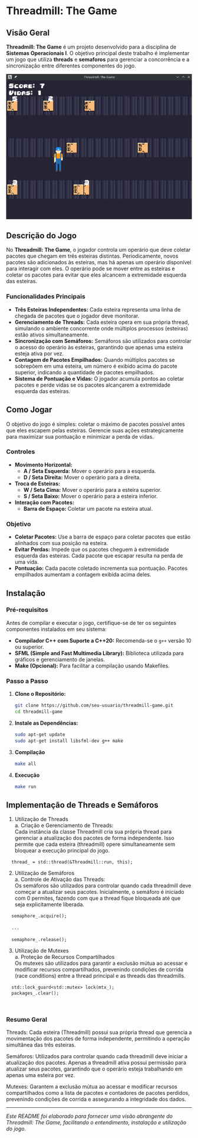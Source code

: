# Threadmill: The Game

## Visão Geral

**Threadmill: The Game** é um projeto desenvolvido para a disciplina de **Sistemas Operacionais I**. O objetivo principal deste trabalho é implementar um jogo que utiliza **threads** e **semaforos** para gerenciar a concorrência e a sincronização entre diferentes componentes do jogo.

![alt text](readme-images/foto1.png)

## Descrição do Jogo

No **Threadmill: The Game**, o jogador controla um operário que deve coletar pacotes que chegam em três esteiras distintas. Periodicamente, novos pacotes são adicionados às esteiras, mas há apenas um operário disponível para interagir com eles. O operário pode se mover entre as esteiras e coletar os pacotes para evitar que eles alcancem a extremidade esquerda das esteiras.

### Funcionalidades Principais

- **Três Esteiras Independentes:** Cada esteira representa uma linha de chegada de pacotes que o jogador deve monitorar.
- **Gerenciamento de Threads:** Cada esteira opera em sua própria thread, simulando o ambiente concorrente onde múltiplos processos (esteiras) estão ativos simultaneamente.
- **Sincronização com Semáforos:** Semáforos são utilizados para controlar o acesso do operário às esteiras, garantindo que apenas uma esteira esteja ativa por vez.
- **Contagem de Pacotes Empilhados:** Quando múltiplos pacotes se sobrepõem em uma esteira, um número é exibido acima do pacote superior, indicando a quantidade de pacotes empilhados.
- **Sistema de Pontuação e Vidas:** O jogador acumula pontos ao coletar pacotes e perde vidas se os pacotes alcançarem a extremidade esquerda das esteiras.

## Como Jogar

O objetivo do jogo é simples: coletar o máximo de pacotes possível antes que eles escapem pelas esteiras. Gerencie suas ações estrategicamente para maximizar sua pontuação e minimizar a perda de vidas.

### Controles

- **Movimento Horizontal:**
  - **A / Seta Esquerda:** Mover o operário para a esquerda.
  - **D / Seta Direita:** Mover o operário para a direita.
- **Troca de Esteiras:**
  - **W / Seta Cima:** Mover o operário para a esteira superior.
  - **S / Seta Baixo:** Mover o operário para a esteira inferior.
- **Interação com Pacotes:**
  - **Barra de Espaço:** Coletar um pacote na esteira atual.

### Objetivo

- **Coletar Pacotes:** Use a barra de espaço para coletar pacotes que estão alinhados com sua posição na esteira.
- **Evitar Perdas:** Impede que os pacotes cheguem à extremidade esquerda das esteiras. Cada pacote que escapar resulta na perda de uma vida.
- **Pontuação:** Cada pacote coletado incrementa sua pontuação. Pacotes empilhados aumentam a contagem exibida acima deles.

## Instalação

### Pré-requisitos

Antes de compilar e executar o jogo, certifique-se de ter os seguintes componentes instalados em seu sistema:

- **Compilador C++ com Suporte a C++20:** Recomenda-se o `g++` versão 10 ou superior.
- **SFML (Simple and Fast Multimedia Library):** Biblioteca utilizada para gráficos e gerenciamento de janelas.
- **Make (Opcional):** Para facilitar a compilação usando Makefiles.

### Passo a Passo

1. **Clone o Repositório:**

   ```bash
   git clone https://github.com/seu-usuario/threadmill-game.git
   cd threadmill-game
2. **Instale as Dependências:**
   ```bash
   sudo apt-get update
   sudo apt-get install libsfml-dev g++ make
3. **Compilação**
   ```bash
   make all
4. **Execução**
    ```bash
    make run

## Implementação de Threads e Semáforos

1. Utilização de Threads </br>
a. Criação e Gerenciamento de Threads: </br>
Cada instância da classe Threadmill cria sua própria thread para gerenciar a atualização dos pacotes de forma independente. Isso permite que cada esteira (threadmill) opere simultaneamente sem bloquear a execução principal do jogo. </br>
```
  thread_ = std::thread(&Threadmill::run, this);
```

2. Utilização de Semáforos </br>
a. Controle de Ativação das Threads: </br>
Os semáforos são utilizados para controlar quando cada threadmill deve começar a atualizar seus pacotes. Inicialmente, o semáforo é iniciado com 0 permites, fazendo com que a thread fique bloqueada até que seja explicitamente liberada.</br>
```
  semaphore_.acquire(); 

  ...

  semaphore_.release();
```

3. Utilização de Mutexes </br>
a. Proteção de Recursos Compartilhados </br>
Os mutexes são utilizados para garantir a exclusão mútua ao acessar e modificar recursos compartilhados, prevenindo condições de corrida (race conditions) entre a thread principal e as threads das threadmills. </br>
```
  std::lock_guard<std::mutex> lock(mtx_);
  packages_.clear();
``` 
</br>

### Resumo Geral
Threads: Cada esteira (Threadmill) possui sua própria thread que gerencia a movimentação dos pacotes de forma independente, permitindo a operação simultânea das três esteiras.

Semáforos: Utilizados para controlar quando cada threadmill deve iniciar a atualização dos pacotes. Apenas a threadmill ativa possui permissão para atualizar seus pacotes, garantindo que o operário esteja trabalhando em apenas uma esteira por vez.

Mutexes: Garantem a exclusão mútua ao acessar e modificar recursos compartilhados como a lista de pacotes e contadores de pacotes perdidos, prevenindo condições de corrida e assegurando a integridade dos dados.

-----
*Este README foi elaborado para fornecer uma visão abrangente do Threadmill: The Game, facilitando o entendimento, instalação e utilização do jogo.*